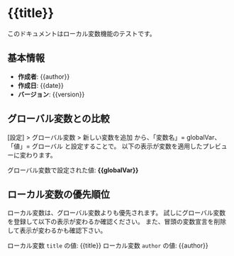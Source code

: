 <!-- @var title: ローカル変数テスト -->
<!-- @var author: テストユーザー -->
<!-- @var date: 2025-09-10 -->
<!-- @var version: 1.0.0 -->

# {{title}}

このドキュメントはローカル変数機能のテストです。

## 基本情報

- **作成者**: {{author}}
- **作成日**: {{date}}
- **バージョン**: {{version}}

## グローバル変数との比較

[設定] > グローバル変数 > 新しい変数を追加
から、「変数名」= globalVar、「値」= グローバル と設定することで。
以下の表示が変数を適用したプレビューに変わります。

グローバル変数で設定された値: **{{globalVar}}**

## ローカル変数の優先順位

ローカル変数は、グローバル変数よりも優先されます。
試しにグローバル変数を登録して以下の表示が変わるか確認ください。
また、冒頭の変数宣言を削除して表示が変わるかも確認下さい。

ローカル変数 `title` の値: {{title}}
ローカル変数 `author` の値: {{author}}


